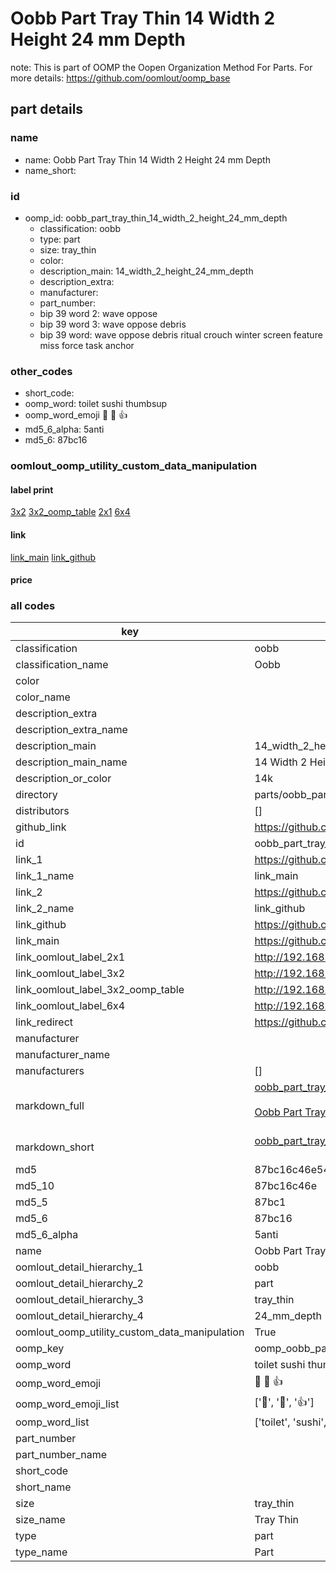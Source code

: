 # Oobb Part Tray Thin 14 Width 2 Height 24 mm Depth  

note: This is part of OOMP the Oopen Organization Method For Parts. For more details: https://github.com/oomlout/oomp_base

##  part details
  







### name
* name: Oobb Part Tray Thin 14 Width 2 Height 24 mm Depth
* name_short: 
### id
* oomp_id: oobb_part_tray_thin_14_width_2_height_24_mm_depth
  * classification: oobb
  * type: part
  * size: tray_thin
  * color: 
  * description_main: 14_width_2_height_24_mm_depth
  * description_extra: 
  * manufacturer: 
  * part_number: 
  * bip 39 word 2: wave oppose
  * bip 39 word 3: wave oppose debris
  * bip 39 word: wave oppose debris ritual crouch winter screen feature miss force task anchor

### other_codes
* short_code: 
* oomp_word: toilet sushi thumbsup
* oomp_word_emoji :toilet: :sushi: :thumbsup:
* md5_6_alpha: 5anti
* md5_6: 87bc16






### oomlout_oomp_utility_custom_data_manipulation
#### label print
[3x2](http://192.168.1.245:1112/?label=oomp%205anti)
[3x2_oomp_table](http://192.168.1.108:1112/?label=oomp%205anti)
[2x1](http://192.168.1.242:1112/?label=oomp%205anti)
[6x4](http://192.168.1.55:1112/?label=oomp%205anti)    

#### link

[link_main](https://github.com/oomlout/oomlout_oomp_version_1_messy/tree/main/parts/oobb_part_tray_thin_14_width_2_height_24_mm_depth) [link_github](https://github.com/oomlout/oomlout_oomp_version_1_messy/tree/main/parts/oobb_part_tray_thin_14_width_2_height_24_mm_depth)                             

#### price







### all codes 
| key | value |  
| --- | --- |  
| classification | oobb |  
| classification_name | Oobb |  
| color |  |  
| color_name |  |  
| description_extra |  |  
| description_extra_name |  |  
| description_main | 14_width_2_height_24_mm_depth |  
| description_main_name | 14 Width 2 Height 24 mm Depth |  
| description_or_color | 14k |  
| directory | parts/oobb_part_tray_thin_14_width_2_height_24_mm_depth |  
| distributors | [] |  
| github_link | https://github.com/oomlout/oomlout_oomp_part_src/tree/main/parts/oobb_part_tray_thin_14_width_2_height_24_mm_depth |  
| id | oobb_part_tray_thin_14_width_2_height_24_mm_depth |  
| link_1 | https://github.com/oomlout/oomlout_oomp_version_1_messy/tree/main/parts/oobb_part_tray_thin_14_width_2_height_24_mm_depth |  
| link_1_name | link_main |  
| link_2 | https://github.com/oomlout/oomlout_oomp_version_1_messy/tree/main/parts/oobb_part_tray_thin_14_width_2_height_24_mm_depth |  
| link_2_name | link_github |  
| link_github | https://github.com/oomlout/oomlout_oomp_version_1_messy/tree/main/parts/oobb_part_tray_thin_14_width_2_height_24_mm_depth |  
| link_main | https://github.com/oomlout/oomlout_oomp_version_1_messy/tree/main/parts/oobb_part_tray_thin_14_width_2_height_24_mm_depth |  
| link_oomlout_label_2x1 | http://192.168.1.242:1112/?label=oomp%205anti |  
| link_oomlout_label_3x2 | http://192.168.1.245:1112/?label=oomp%205anti |  
| link_oomlout_label_3x2_oomp_table | http://192.168.1.108:1112/?label=oomp%205anti |  
| link_oomlout_label_6x4 | http://192.168.1.55:1112/?label=oomp%205anti |  
| link_redirect | https://github.com/oomlout/oomlout_oomp_version_1_messy/tree/main/parts/oobb_part_tray_thin_14_width_2_height_24_mm_depth |  
| manufacturer |  |  
| manufacturer_name |  |  
| manufacturers | [] |  
| markdown_full | [oobb_part_tray_thin_14_width_2_height_24_mm_depth](none)<br>[](none)<br>[Oobb Part Tray Thin 14 Width 2 Height 24 Mm Depth](none)<br><br> |  
| markdown_short | [oobb_part_tray_thin_14_width_2_height_24_mm_depth](none)<br><br> |  
| md5 | 87bc16c46e543833f01a1ba870e6e7bf |  
| md5_10 | 87bc16c46e |  
| md5_5 | 87bc1 |  
| md5_6 | 87bc16 |  
| md5_6_alpha | 5anti |  
| name | Oobb Part Tray Thin 14 Width 2 Height 24 mm Depth |  
| oomlout_detail_hierarchy_1 | oobb |  
| oomlout_detail_hierarchy_2 | part |  
| oomlout_detail_hierarchy_3 | tray_thin |  
| oomlout_detail_hierarchy_4 | 24_mm_depth |  
| oomlout_oomp_utility_custom_data_manipulation | True |  
| oomp_key | oomp_oobb_part_tray_thin_14_width_2_height_24_mm_depth |  
| oomp_word | toilet sushi thumbsup |  
| oomp_word_emoji | :toilet: :sushi: :thumbsup: |  
| oomp_word_emoji_list | [':toilet:', ':sushi:', ':thumbsup:'] |  
| oomp_word_list | ['toilet', 'sushi', 'thumbsup'] |  
| part_number |  |  
| part_number_name |  |  
| short_code |  |  
| short_name |  |  
| size | tray_thin |  
| size_name | Tray Thin |  
| type | part |  
| type_name | Part |  
